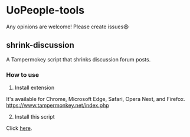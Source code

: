 # UoPeople-tools

Any opinions are welcome! Please create issues😆

## shrink-discussion

A Tampermokey script that shrinks discussion forum posts.

### How to use

1. Install extension

It's available for Chrome, Microsoft Edge, Safari, Opera Next, and Firefox.
https://www.tampermonkey.net/index.php

2. Install this script

Click [here](https://github.com/RYO1223/UoPeople-tools/raw/main/shrink-discussion/shrink-discussion.user.js).
